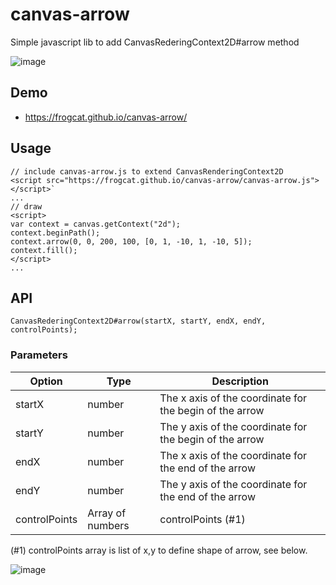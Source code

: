 # canvas-arrow
Simple javascript lib to add CanvasRederingContext2D#arrow method

![image](https://user-images.githubusercontent.com/12029629/37581449-05217af4-2b8c-11e8-9d3b-a024d7a2ccc4.png)

## Demo

- <https://frogcat.github.io/canvas-arrow/>

## Usage

```
// include canvas-arrow.js to extend CanvasRenderingContext2D
<script src="https://frogcat.github.io/canvas-arrow/canvas-arrow.js"></script>`
...
// draw
<script>
var context = canvas.getContext("2d");
context.beginPath();
context.arrow(0, 0, 200, 100, [0, 1, -10, 1, -10, 5]);
context.fill();
</script>
...
```

## API


`CanvasRederingContext2D#arrow(startX, startY, endX, endY, controlPoints);`


### Parameters

Option   | Type              | Description
-------- | ----------------- | ---------------------------------
startX   | number            | The x axis of the coordinate for the begin of the arrow
startY   | number            | The y axis of the coordinate for the begin of the arrow
endX     | number            | The x axis of the coordinate for the end of the arrow
endY     | number            | The y axis of the coordinate for the end of the arrow
controlPoints | Array of numbers | controlPoints (#1)


(#1) controlPoints array is list of x,y to define shape of arrow, see below.

![image](https://user-images.githubusercontent.com/12029629/37581903-cb15520c-2b8d-11e8-8799-f827300408b8.png)


